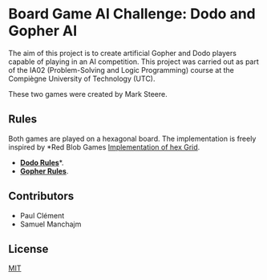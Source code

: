 # Board Game AI Challenge: Dodo and Gopher AI

The aim of this project is to create artificial Gopher and Dodo players capable of playing in an AI competition. 
This project was carried out as part of the IA02 (Problem-Solving and Logic Programming) course at the Compiègne University of Technology (UTC).

These two games were created by Mark Steere.

## Rules 
Both games are played on a hexagonal board. The implementation is freely inspired by *Red Blob Games [Implementation of hex Grid](https://www.redblobgames.com/grids/hexagons/).

* **[Dodo Rules](https://www.redblobgames.com/grids/hexagons/)***.
* **[Gopher Rules](https://www.marksteeregames.com/Dodo_rules.pdf)**.

## Contributors
* Paul Clément
* Samuel Manchajm

## License
[MIT](https://choosealicense.com/licenses/mit/)
